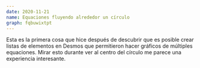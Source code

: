 ```yaml
---
date: 2020-11-21
name: Equaciones fluyendo alrededor un círculo
graph: fqbuwixtpt
---
```


Esta es la primera cosa que hice después de descubrir que es posible crear listas de elementos en Desmos que permitieron hacer gráficos de múltiples equaciones. Mirar esto durante ver al centro del círculo me parece una experiencia interesante.